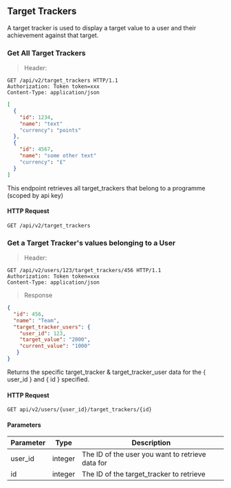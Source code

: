 ## Target Trackers

A target tracker is used to display a target value to a user and their achievement against that target.

### Get All Target Trackers

> Header:

``` http
GET /api/v2/target_trackers HTTP/1.1
Authorization: Token token=xxx
Content-Type: application/json
```

```json
[
  {
    "id": 1234,
    "name": "text"
    "currency": "points"
  },
  {
    "id": 4567,
    "name": "some other text"
    "currency": "£"
  }
]
```

This endpoint retrieves all target_trackers that belong to a programme (scoped by api key)

#### HTTP Request

`GET /api/v2/target_trackers`

### Get a Target Tracker's values belonging to a User

> Header:

``` http
GET /api/v2/users/123/target_trackers/456 HTTP/1.1
Authorization: Token token=xxx
Content-Type: application/json
```

> Response

```json
{
  "id": 456,
  "name": "Team",
  "target_tracker_users": {
    "user_id": 123,
    "target_value": "2000",
    "current_value": "1000"
   }
}
```

Returns the specific target_tracker & target_tracker_user data for the { user_id } and
{ id } specified.

#### HTTP Request

`GET api/v2/users/{user_id}/target_trackers/{id}`

#### Parameters

Parameter | Type | Description
--------- | ---- | -----------
user_id | integer | The ID of the user you want to retrieve data for
id | integer | The ID of the target_tracker to retrieve


